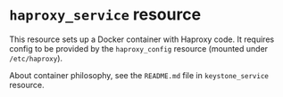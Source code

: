 # `haproxy_service` resource

This resource sets up a Docker container with Haproxy code. It requires
config to be provided by the `haproxy_config` resource (mounted under
`/etc/haproxy`).

About container philosophy, see the `README.md` file in `keystone_service`
resource.

